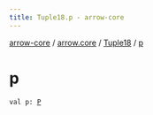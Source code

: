 ```yaml
---
title: Tuple18.p - arrow-core
---
```


[arrow-core](../../index.html) / [arrow.core](../index.html) / [Tuple18](index.html) / [p](./p.html)

# p

`val p: `[`P`](index.html#P)